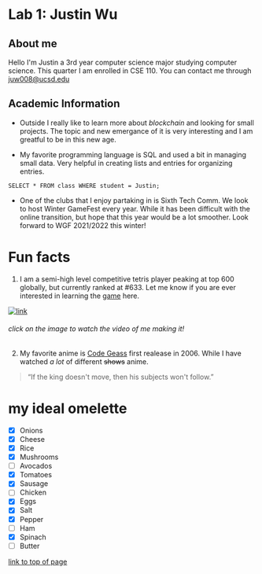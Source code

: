 # Lab 1: Justin Wu

## About me

Hello I'm Justin a 3rd year computer science major studying computer science. This quarter I am enrolled in CSE 110. You can contact me through <juw008@ucsd.edu>

## Academic Information

- Outside I really like to learn more about *blockchain* and looking for small projects. The topic and new emergance of it is very interesting and I am greatful to be in this new age.

- My favorite programming language is SQL and used a bit in managing small data. Very helpful in creating lists and entries for organizing entries.

`SELECT * FROM class WHERE student = Justin;`

- One of the clubs that I enjoy partaking in is Sixth Tech Comm. We look to host Winter GameFest every year. While it has been difficult with the online transition, but hope that this year would be a lot smoother. Look forward to WGF 2021/2022 this winter!


# Fun facts

1. I am a semi-high level competitive tetris player peaking at top 600 globally, but currently ranked at #633. Let me know if you are ever interested in learning the [game](https://tetr.io/) here.

[![link](https://media.discordapp.net/attachments/891792268867031160/891915389129343006/unknown.png?width=500&height=350)](./heart.mkv)
###### click on the image to watch the video of me making it!

2.  My favorite anime is [Code Geass](https://myanimelist.net/anime/1575/Code_Geass__Hangyaku_no_Lelouch) first realease in 2006. While I have watched *a lot* of different ~~shows~~ anime. 

>“If the king doesn't move, then his subjects won't follow.”

# my ideal omelette

- [x] Onions
- [x] Cheese
- [x] Rice
- [x] Mushrooms
- [ ] Avocados
- [x] Tomatoes
- [x] Sausage
- [ ] Chicken
- [x] Eggs
- [x] Salt
- [x] Pepper
- [ ] Ham
- [x] Spinach
- [ ] Butter

[link to top of page](#-Lab:-Justin-Wu)